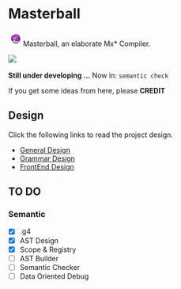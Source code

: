 # Masterball

<img src="asset/masterball.png" style="zoom:100%;" />Masterball, an elaborate Mx* Compiler.

![](https://img.shields.io/badge/implementation-Java-red) 

**Still under developing ...**  Now in: `semantic check`

If you get some ideas from here, please **CREDIT**



## Design

Click the following links to read the project design.

- [General Design](doc/GeneralDesign.md)
- [Grammar Design](src/masterball/grammar/MxStar.g4)
- [FrontEnd Design](doc/FrontEndDesign.md)



## TO DO

### Semantic

- [x] .g4
- [x] AST Design
- [x] Scope & Registry
- [ ] AST Builder
- [ ] Semantic Checker
- [ ] Data Oriented Debug